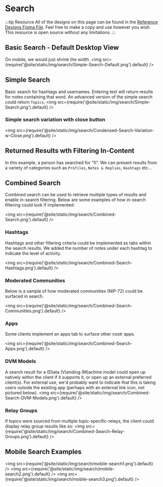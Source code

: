 # Search
:::tip Resource
All of the designs on this page can be found in the [Reference Designs Figma File](https://www.figma.com/file/C2ztFLDxihrfturW7Q6kbj/Reference-Components?type=design&node-id=213%3A11495&mode=design&t=qbn9PiAj1v6RWRwM-1). Feel free to make a copy and use however you wish. This resource is open source without any limitations.
:::

## Basic Search - Default Desktop View
On mobile, we would just shrink the width.
<img src={require('@site/static/img/search/Simple-Search-Default.png').default} />

## Simple Search
Basic search for hashtags and usernames. Entering text will return results for notes containing that word. An advanced version of the simple search could return `Topics`. 
<img src={require('@site/static/img/search/Simple-Search.png').default} />

### Simple search variation with close button
<img src={require('@site/static/img/search/Condensed-Search-Variation-w-Close.png').default} />

## Returned Results wth Filtering In-Content
In this example, a person has searched for "fi". We can present results from a variety of categories such as `Profiles`, `Notes & Replies`, `Hashtags` etc... 

## Combined Search
Combined search can be used to retrieve multiple types of results and enable in-search filtering. Below are some examples of how in-search filtering could look if implemented:

<img src={require('@site/static/img/search/Combined-Search.png').default} />

### Hashtags
Hashtags and other filtering criteria could be implemented as tabs within the search results. We added the number of notes under each hashtag to indicate the level of activity.

<img src={require('@site/static/img/search/Combined-Search-Hashtags.png').default} />

### Moderated Communities
Below is a sample of how moderated communities (NIP-72) could be surfaced in search.

<img src={require('@site/static/img/search/Combined-Search-Communities.png').default} />

### Apps
Some clients implement an apps tab to surface other nostr apps. 

<img src={require('@site/static/img/search/Combined-Search-Apps.png').default} />

### DVM Models
A search result for a (D)ata (V)ending (M)achine model could open up natively within the client if it supports it, or open up an external preferred client(s). For external use, we'd probably want to indicate that this is taking users outside the existing app (perhaps with an external link icon, not pictured below).
<img src={require('@site/static/img/search/Combined-Search-DVM-Models.png').default} />

### Relay Groups
If topics were sourced from multiple topic-specific-relays, the client could display relay group results like so:
<img src={require('@site/static/img/search/Combined-Search-Relay-Groups.png').default} />

## Mobile Search Examples

<img src={require('@site/static/img/search/mobile-search1.png').default} />
<img src={require('@site/static/img/search/mobile-search2.png').default} />
<img src={require('@site/static/img/search/mobile-search3.png').default} />